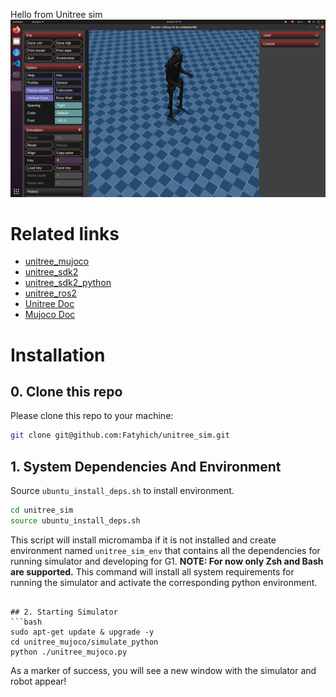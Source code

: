 Hello from Unitree sim
![](./doc/unitree_h1_sim.png)

# Related links
- [unitree_mujoco](https://github.com/unitreerobotics/unitree_mujoco)
- [unitree_sdk2](https://github.com/unitreerobotics/unitree_sdk2)
- [unitree_sdk2_python](https://github.com/unitreerobotics/unitree_sdk2_python)
- [unitree_ros2](https://github.com/unitreerobotics/unitree_ros2)
- [Unitree Doc](https://support.unitree.com/home/zh/developer)
- [Mujoco Doc](https://mujoco.readthedocs.io/en/stable/overview.html)

# Installation
## 0. Clone this repo
Please clone this repo to your machine:
```bash
git clone git@github.com:Fatyhich/unitree_sim.git
```

## 1. System Dependencies And Environment
Source `ubuntu_install_deps.sh` to install environment.
```bash
cd unitree_sim
source ubuntu_install_deps.sh
```
This script will install micromamba if it is not installed and create environment named `unitree_sim_env` that contains all the dependencies for running simulator and developing for G1.
**NOTE: For now only Zsh and Bash are supported.**
This command will install all system requirements for running the simulator and activate the corresponding python environment.

```

## 2. Starting Simulator
```bash
sudo apt-get update & upgrade -y
cd unitree_mujoco/simulate_python 
python ./unitree_mujoco.py
```
As a marker of success, you will see a new window with the simulator and robot appear! 
